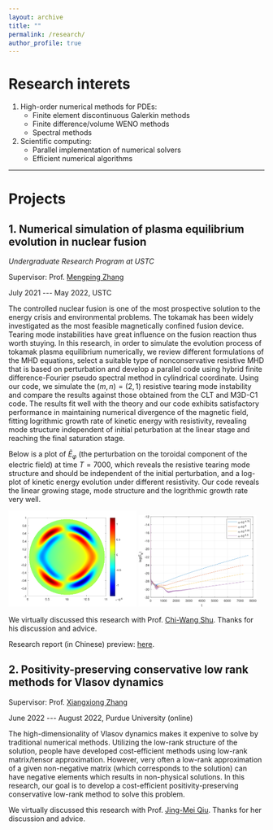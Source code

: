 ```yaml
---
layout: archive
title: ""
permalink: /research/
author_profile: true
---
```



# Research interets

1. High-order numerical methods for PDEs:
   - Finite element discontinuous Galerkin methods 
   - Finite difference/volume WENO methods
   - Spectral methods
2. Scientific computing:
   - Parallel implementation of numerical solvers
   - Efficient numerical algorithms

---


# Projects

## 1. Numerical simulation of plasma equilibrium evolution in nuclear fusion

*Undergraduate Research Program at USTC*

Supervisor: Prof. [Mengping Zhang](https://dsxt.ustc.edu.cn/zj_ywjs.asp?zzid=860)

July 2021 --- May 2022, USTC

The controlled nuclear fusion is one of the most prospective solution to the energy crisis and environmental problems. The tokamak has been widely investigated as the most feasible magnetically confined fusion device. Tearing mode instabilities have great influence on the fusion reaction thus worth stuying. In this research, in order to simulate the evolution process of tokamak plasma equilibrium numerically, we review different formulations of the MHD equations, select a suitable type of nonconservative resistive MHD that is based on perturbation and develop a parallel code using hybrid finite difference-Fourier pseudo spectral method in cylindrical coordinate. Using our code, we simulate the $(m,n)=(2,1)$ resistive tearing mode instability and compare the results against those obtained from the CLT and M3D-C1 code. The results fit well with the theory and our code exhibits satisfactory performance in maintaining numerical divergence of the magnetic field, fitting logrithmic growth rate of kinetic energy with resistivity, revealing mode structure independent of initial peturbation at the linear stage and reaching the final saturation stage.

Below is a plot of $\widetilde{E}_{\varphi}$ (the perturbation on the toroidal component of the electric field) at time $T=7000$, which reveals the resistive tearing mode structure and should be independent of the initial perturbation, and a log-plot of kinetic energy evolution under different resistivity. Our code reveals the linear growing stage, mode structure and the logrithmic growth rate very well.

<img src="../files/cpt_14.png" width="50%"/> <img src="../files/4energy.png" width="46%"/>

We virtually discussed this research with Prof. [Chi-Wang Shu](https://www.dam.brown.edu/people/shu/). Thanks for his discussion and advice.

Research report (in Chinese) preview: [here](../files/main.pdf).



## 2. Positivity-preserving conservative low rank methods for Vlasov dynamics

Supervisor: Prof. [Xiangxiong Zhang](https://www.math.purdue.edu/~zhan1966/)

June 2022 --- August 2022, Purdue University (online)

The high-dimensionality of Vlasov dynamics makes it expenive to solve by traditional numerical methods. Utilizing the low-rank structure of the solution, people have developed cost-efficient methods using low-rank matrix/tensor approximation. However, very often a low-rank approximation of a given non-negative matrix (which corresponds to the solution) can have negative elements which results in non-physical solutions. In this research, our goal is to develop a cost-efficient positivity-preserving conservative low-rank method to solve this problem.

We virtually discussed this research with Prof. [Jing-Mei Qiu](https://jingmeiqiu.github.io/). Thanks for her discussion and advice.